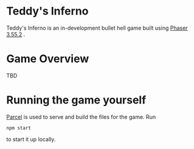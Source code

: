 # Teddy's Inferno
Teddy's Inferno is an in-development bullet hell game built using [Phaser 3.55.2](https://phaser.io/) .

# Game Overview
TBD

# Running the game yourself
[Parcel](https://parceljs.org/getting_started.html) is used to serve and build the files for the game. Run
```
npm start
```
to start it up locally.

